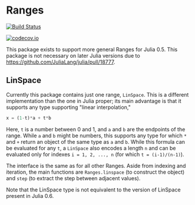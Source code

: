 # Ranges

[![Build Status](https://travis-ci.org/JuliaArrays/Ranges.jl.svg?branch=master)](https://travis-ci.org/JuliaArrays/Ranges.jl)

[![codecov.io](http://codecov.io/github/JuliaArrays/Ranges.jl/coverage.svg?branch=master)](http://codecov.io/github/JuliaArrays/Ranges.jl?branch=master)

This package exists to support more general Ranges for Julia 0.5. This package is not necessary on later Julia versions due to https://github.com/JuliaLang/julia/pull/18777.

## LinSpace

Currently this package contains just one range, `LinSpace`. This is a different implementation than the one in Julia proper; its main advantage is that it supports any type supporting "linear interpolation,"

```jl
x = (1-t)*a + t*b
```

Here, `t` is a number between 0 and 1, and `a` and `b` are the
endpoints of the range.  While `a` and `b` might be numbers, this
supports any type for which `*` and `+` return an object of the same
type as `a` and `b`. While this formula can be evaluated for any `t`,
a `LinSpace` also encodes a length `n` and can be evaluated only for
indexes `i = 1, 2, ..., n` (for which `t = (i-1)/(n-1)`).

The interface is the same as for all other Ranges. Aside from indexing
and iteration, the main functions are `Ranges.linspace` (to construct
the object) and `step` (to extract the step between adjacent values).

Note that the LinSpace type is not equivalent to the version of LinSpace present in Julia 0.6.

